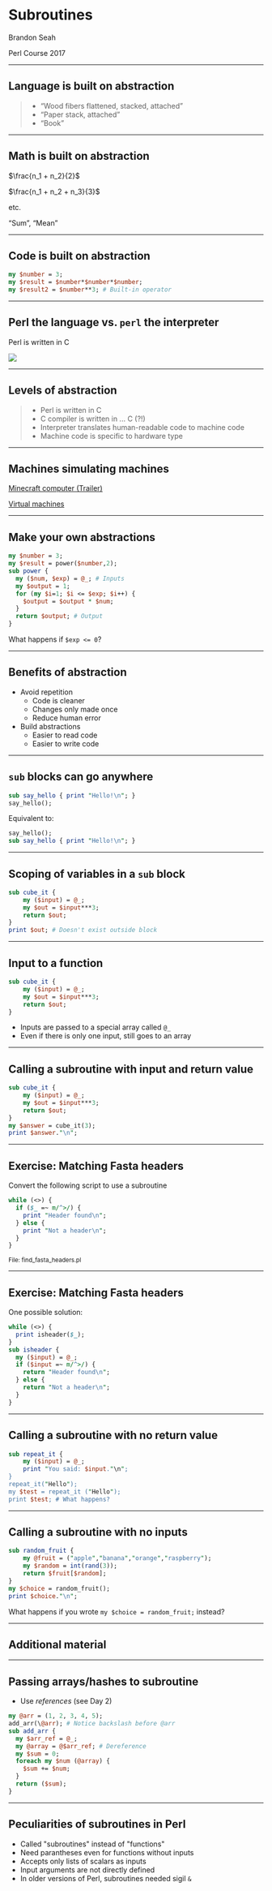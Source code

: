 # Subroutines

Brandon Seah

Perl Course 2017

---

## Language is built on abstraction

> - “Wood fibers flattened, stacked, attached”
> - “Paper stack, attached”
> - “Book”

---

## Math is built on abstraction

$\frac{n_1 + n_2}{2}$

$\frac{n_1 + n_2 + n_3}{3}$

etc.

“Sum”, “Mean”

---

## Code is built on abstraction

```perl
my $number = 3;
my $result = $number*$number*$number;
my $result2 = $number**3; # Built-in operator
```

---

## Perl the language vs. `perl` the interpreter

Perl is written in C

![](perl_source.png)

---

## Levels of abstraction

> - Perl is written in C
> - C compiler is written in ... C (?!)
> - Interpreter translates human-readable code to machine code
> - Machine code is specific to hardware type

---

## Machines simulating machines

[Minecraft computer (Trailer)](https://youtu.be/go5qdMKZs-M)

[Virtual machines](https://en.wikipedia.org/wiki/Virtual_machine)

---

## Make your own abstractions

```perl
my $number = 3;
my $result = power($number,2);
sub power {
  my ($num, $exp) = @_; # Inputs
  my $output = 1;
  for (my $i=1; $i <= $exp; $i++) {
    $output = $output * $num;
  }
  return $output; # Output
}
```
What happens if `$exp <= 0`?

---

## Benefits of abstraction

 * Avoid repetition
   * Code is cleaner
   * Changes only made once
   * Reduce human error
 * Build abstractions
   * Easier to read code
   * Easier to write code

---

## `sub` blocks can go anywhere

```perl
sub say_hello { print "Hello!\n"; }
say_hello();
```

Equivalent to:

```perl
say_hello();
sub say_hello { print "Hello!\n"; }
```

---

## Scoping of variables in a `sub` block

```perl
sub cube_it {
    my ($input) = @_;
    my $out = $input***3;
    return $out;
}
print $out; # Doesn't exist outside block
```

---

## Input to a function

```perl
sub cube_it {
    my ($input) = @_;
    my $out = $input***3;
    return $out;
}
```

 * Inputs are passed to a special array called `@_`
 * Even if there is only one input, still goes to an array

---

## Calling a subroutine with input and return value

```perl
sub cube_it {
    my ($input) = @_;
    my $out = $input***3;
    return $out;
}
my $answer = cube_it(3);
print $answer."\n";
```

---

## Exercise: Matching Fasta headers

Convert the following script to use a subroutine

```perl
while (<>) {
  if ($_ =~ m/^>/) {
    print "Header found\n";
  } else {
    print "Not a header\n";
  }
}
```
<small>File: find_fasta_headers.pl</small>

---

## Exercise: Matching Fasta headers

One possible solution:

```perl
while (<>) {
  print isheader($_);
}
sub isheader {
  my ($input) = @_;
  if ($input =~ m/^>/) {
    return "Header found\n";
  } else {
    return "Not a header\n";
  }
}
```

---

## Calling a subroutine with no return value

```perl
sub repeat_it {
    my ($input) = @_;
    print "You said: $input."\n";
}
repeat_it("Hello");
my $test = repeat_it ("Hello");
print $test; # What happens?
```

---

## Calling a subroutine with no inputs

```perl
sub random_fruit {
    my @fruit = ("apple","banana","orange","raspberry");
    my $random = int(rand(3));
    return $fruit[$random];
}
my $choice = random_fruit();
print $choice."\n";
```

What happens if you wrote `my $choice = random_fruit;` instead?

---

## Additional material

---

## Passing arrays/hashes to subroutine

 * Use *references* (see Day 2)

```perl
my @arr = (1, 2, 3, 4, 5);
add_arr(\@arr); # Notice backslash before @arr
sub add_arr {
  my $arr_ref = @_;
  my @array = @$arr_ref; # Dereference
  my $sum = 0;
  foreach my $num (@array) {
    $sum += $num;
  }
  return ($sum);
}
```

---

## Peculiarities of subroutines in Perl

 * Called "subroutines" instead of "functions"
 * Need parantheses even for functions without inputs
 * Accepts only lists of scalars as inputs
 * Input arguments are not directly defined
 * In older versions of Perl, subroutines needed sigil `&`
